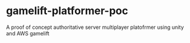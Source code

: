 # gamelift-platformer-poc
A proof of concept authoritative server multiplayer platofrmer using unity and AWS gamelift
